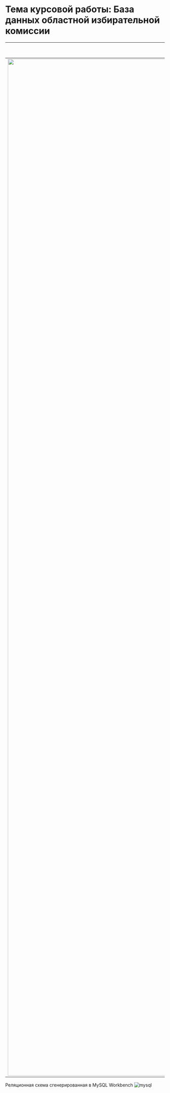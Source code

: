 # Тема курсовой работы: База данных областной избирательной комиссии

ER-диаграмма               | Реляционная схема
:-------------------------:|:-------------------------:
<img src="https://user-images.githubusercontent.com/63536056/219798146-4c57ccba-c857-4d3a-a527-c9e20e3c3ab3.png"  width="3200" />|![relational_schema](https://user-images.githubusercontent.com/63536056/219798045-d85a982f-d84a-4b66-8f6e-bd70c4c4d9d4.png)

Реляционная схема сгенерированная в MySQL Workbench
![mysql](https://user-images.githubusercontent.com/63536056/225045275-10d56375-4355-4439-8d0e-497ca2671f80.png)
